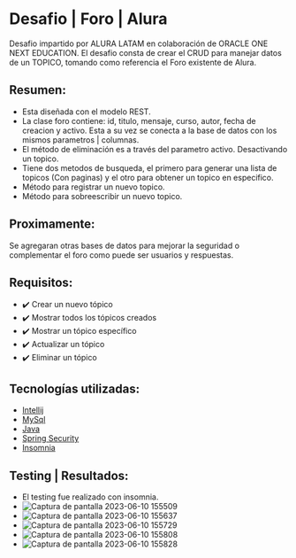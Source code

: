 # Desafio | Foro | Alura
Desafio impartido por ALURA LATAM en colaboración de ORACLE ONE NEXT EDUCATION. El desafio consta de crear el CRUD para manejar datos de un TOPICO, tomando como referencia el Foro existente de Alura. 
<br>
## Resumen:
- Esta diseñada con el modelo REST. 
- La clase foro contiene: id, titulo, mensaje, curso, autor, fecha de creacion y activo. Esta a su vez se conecta a la base de datos con los mismos parametros | columnas. 
- El método de eliminación es a través del parametro activo. Desactivando un topico. 
- Tiene dos metodos de busqueda, el primero para generar una lista de topicos (Con paginas) y el otro para obtener un topico en especifico.
- Método para registrar un nuevo topico.
- Método para sobreescribir un nuevo topico.
## Proximamente:
Se agregaran otras bases de datos para mejorar la seguridad o complementar el foro como puede ser usuarios y respuestas.

## Requisitos:
- ✔️ Crear un nuevo tópico
- ✔️ Mostrar todos los tópicos creados
- ✔️ Mostrar un tópico específico
- ✔️ Actualizar un tópico
- ✔️ Eliminar un tópico

## Tecnologías utilizadas:

  - [Intellij](https://www.jetbrains.com/)
  - [MySql](https://www.mysql.com/)
  - [Java](https://www.java.com/en/)
  - [Spring Security](https://start.spring.io/)
  - [Insomnia](https://insomnia.rest/)
 
 ## Testing | Resultados:
 - El testing fue realizado con insomnia.
 - ![Captura de pantalla 2023-06-10 155509](https://github.com/Os-688/Desafio-Foro-Alura/assets/122639240/b41bf712-1161-4148-8ba5-d231b35fc37e)
 - ![Captura de pantalla 2023-06-10 155637](https://github.com/Os-688/Desafio-Foro-Alura/assets/122639240/66b82868-c0a8-4bf2-8955-1a0150a494c1)
 - ![Captura de pantalla 2023-06-10 155729](https://github.com/Os-688/Desafio-Foro-Alura/assets/122639240/e8c1244c-5559-4faf-aba9-7bc7a980b225)
 - ![Captura de pantalla 2023-06-10 155808](https://github.com/Os-688/Desafio-Foro-Alura/assets/122639240/c4ff55ae-70e7-47b4-8d2d-f8b4739711c0)
 - ![Captura de pantalla 2023-06-10 155828](https://github.com/Os-688/Desafio-Foro-Alura/assets/122639240/baa1aca9-6a13-425b-b610-5ccc78b1c83a)



 

